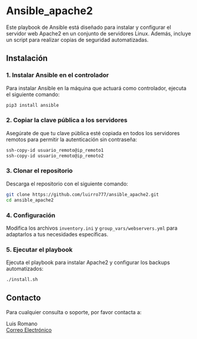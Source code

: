 
# Ansible_apache2

Este playbook de Ansible está diseñado para instalar y configurar el servidor web Apache2 en un conjunto de servidores Linux. Además, incluye un script para realizar copias de seguridad automatizadas.

## Instalación

### 1. Instalar Ansible en el controlador

Para instalar Ansible en la máquina que actuará como controlador, ejecuta el siguiente comando:

```bash
pip3 install ansible
```

### 2. Copiar la clave pública a los servidores

Asegúrate de que tu clave pública esté copiada en todos los servidores remotos para permitir la autenticación sin contraseña:

```bash
ssh-copy-id usuario_remoto@ip_remoto1
ssh-copy-id usuario_remoto@ip_remoto2
```

### 3. Clonar el repositorio

Descarga el repositorio con el siguiente comando:

```bash
git clone https://github.com/luirro777/ansible_apache2.git
cd ansible_apache2
```

### 4. Configuración

Modifica los archivos `inventory.ini` y `group_vars/webservers.yml` para adaptarlos a tus necesidades específicas.

### 5. Ejecutar el playbook

Ejecuta el playbook para instalar Apache2 y configurar los backups automatizados:

```bash
./install.sh
```

## Contacto

Para cualquier consulta o soporte, por favor contacta a:

Luis Romano  
[Correo Electrónico](mailto:luisromano@gmail.com)

